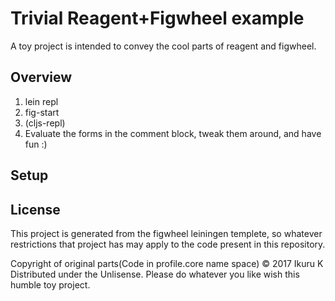 # Trivial Reagent+Figwheel example

A toy project is intended to convey the cool parts of reagent and figwheel.

## Overview

1. lein repl
2. fig-start
3. (cljs-repl)
4. Evaluate the forms in the comment block, tweak them around, and have fun :)

## Setup

## License

This project is generated from the figwheel leiningen templete, so whatever restrictions that project has may apply to the code present in this repository.

Copyright of original parts(Code in profile.core name space) © 2017 Ikuru K
Distributed under the Unlisense. Please do whatever you like wish this humble toy project.
